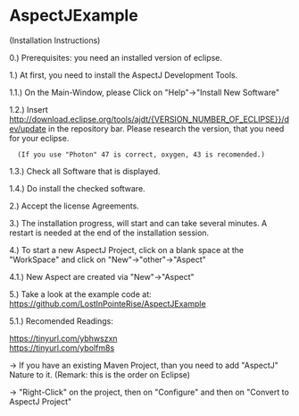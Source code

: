 # AspectJExample

(Installation Instructions)

0.) Prerequisites: you need an installed version of eclipse. 

1.) At first, you need to install the AspectJ Development Tools. 

1.1.) On the Main-Window, please Click on "Help"->"Install New Software"

1.2.) Insert http://download.eclipse.org/tools/ajdt/{VERSION_NUMBER_OF_ECLIPSE}}/dev/update in the repository bar. 
      Please research the version, that you need for your eclipse. 
      
      (If you use "Photon" 47 is correct, oxygen, 43 is recomended.)

1.3.) Check all Software that is displayed. 

1.4.) Do install the checked software. 

2.) Accept the license Agreements. 

3.) The installation progress, will start and can take several minutes. 
    A restart is needed at the end of the installation session. 

4.) To start a new AspectJ Project, click on a blank space at the 
    "WorkSpace" and click on "New"->"other"->"Aspect"

4.1.) New Aspect are created via "New"->"Aspect" 

5.) Take a look at the example code at: https://github.com/LostInPointeRise/AspectJExample

5.1.) Recomended Readings:

https://tinyurl.com/ybhwszxn  
https://tinyurl.com/ybolfm8s

-> If you have an existing Maven Project, than you need to 
add "AspectJ" Nature to it. (Remark: this is the order on Eclipse)

-> "Right-Click" on the project, then on "Configure" and then on 
"Convert to AspectJ Project"